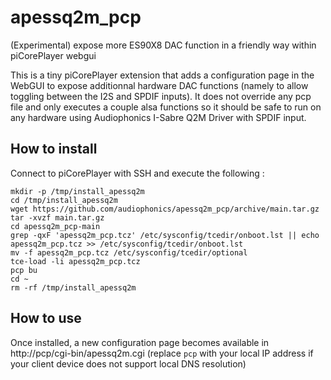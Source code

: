 # apessq2m_pcp
(Experimental) expose more ES90X8 DAC function in a friendly way within piCorePlayer webgui

This is a tiny piCorePlayer extension that adds a configuration page in the WebGUI to expose additionnal hardware DAC functions (namely to allow toggling between the I2S and SPDIF inputs).
It does not override any pcp file and only executes a couple alsa functions so it should be safe to run on any hardware using Audiophonics I-Sabre Q2M Driver with SPDIF input.

## How to install 

Connect to piCorePlayer with SSH and execute the following : 

```shell
mkdir -p /tmp/install_apessq2m
cd /tmp/install_apessq2m
wget https://github.com/audiophonics/apessq2m_pcp/archive/main.tar.gz
tar -xvzf main.tar.gz
cd apessq2m_pcp-main
grep -qxF 'apessq2m_pcp.tcz' /etc/sysconfig/tcedir/onboot.lst || echo apessq2m_pcp.tcz >> /etc/sysconfig/tcedir/onboot.lst
mv -f apessq2m_pcp.tcz /etc/sysconfig/tcedir/optional
tce-load -li apessq2m_pcp.tcz
pcp bu 
cd ~
rm -rf /tmp/install_apessq2m
```

## How to use
Once installed, a new configuration page becomes available in http://pcp/cgi-bin/apessq2m.cgi (replace ```pcp``` with your local IP address if your client device does not support local DNS resolution)

